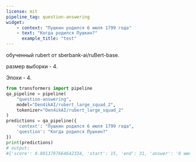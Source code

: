 ```yaml
---
license: mit
pipeline_tag: question-answering
widget:
    - context: "Пушкин родился 6 июля 1799 года"
    - text: "Когда родился Пушкин?"
      example_title: "test"
---
```

обученный rubert от sberbank-ai/ruBert-base.

размер выборки - 4.

Эпохи - 4.

```python
from transformers import pipeline
qa_pipeline = pipeline(
    "question-answering",
    model="Den4ikAI/rubert_large_squad_2",
    tokenizer="Den4ikAI/rubert_large_squad_2"
)
predictions = qa_pipeline({
    'context': "Пушкин родился 6 июля 1799 года",
    'question': "Когда родился Пушкин?"
})
print(predictions)
# output:
#{'score': 0.8013797664642334, 'start': 15, 'end': 31, 'answer': '6 июля 1799 года'}
```